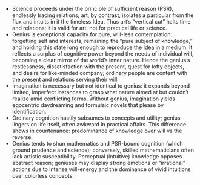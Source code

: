- Science proceeds under the principle of sufficient reason (PSR), endlessly tracing relations; art, by contrast, isolates a particular from the flux and intuits in it the timeless Idea. Thus art’s “vertical cut” halts time and relations; it is valid for art, not for practical life or science.
- Genius is exceptional capacity for pure, will-less contemplation: forgetting self and interests, remaining the “pure subject of knowledge,” and holding this state long enough to reproduce the Idea in a medium. It reflects a surplus of cognitive power beyond the needs of individual will, becoming a clear mirror of the world’s inner nature. Hence the genius’s restlessness, dissatisfaction with the present, quest for lofty objects, and desire for like-minded company; ordinary people are content with the present and relations serving their will.
- Imagination is necessary but not identical to genius: it expands beyond limited, imperfect instances to grasp what nature aimed at but couldn’t realize amid conflicting forms. Without genius, imagination yields egocentric daydreaming and formulaic novels that please by identification.
- Ordinary cognition hastily subsumes to concepts and utility; genius lingers on life itself, often awkward in practical affairs. This difference shows in countenance: predominance of knowledge over will vs the reverse.
- Genius tends to shun mathematics and PSR-bound cognition (which ground prudence and science); conversely, skilled mathematicians often lack artistic susceptibility. Perceptual (intuitive) knowledge opposes abstract reason; geniuses may display strong emotions or “irrational” actions due to intense will-energy and the dominance of vivid intuitions over colorless concepts.